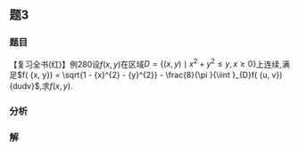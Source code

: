 ## 题3
### 题目
【复习全书(红)】例280设$f( {x, y})$在区域$D = \{  {( {x, y})  \mid  {x}^{2} + {y}^{2} \leq  y, x \geq  0}\}$上连续,满足$f( {x, y})  = \sqrt{1 - {x}^{2} - {y}^{2}} - \frac{8}{\pi }{\iint }_{D}f( {u, v}) {dudv}$,求$f( {x, y})$.
### 分析

### 解
